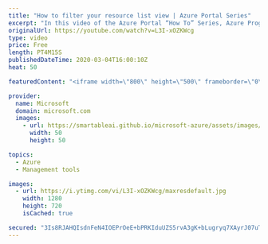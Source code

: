```yaml
---
title: "How to filter your resource list view | Azure Portal Series"
excerpt: "In this video of the Azure Portal “How To” Series, Azure Program Managers Leon Welicki and Adrienne Chan show us how to properly use the filtering feature to easily browse your Azure resources in the Azure Portal.    Try out these features in the Azure portal: https://portal.azure.com   Keep connected"
originalUrl: https://youtube.com/watch?v=L3I-xOZKWcg
type: video
price: Free
length: PT4M15S
publishedDateTime: 2020-03-04T16:00:10Z
heat: 50

featuredContent: "<iframe width=\"800\" height=\"500\" frameborder=\"0\" src=\"https://www.youtube.com/embed/L3I-xOZKWcg\" allow=\"accelerometer; autoplay; encrypted-media; gyroscope; picture-in-picture\" allowfullscreen></iframe>"

provider:
  name: Microsoft
  domain: microsoft.com
  images:
    - url: https://smartableai.github.io/microsoft-azure/assets/images/organizations/microsoft.com-50x50.jpg
      width: 50
      height: 50

topics:
  - Azure
  - Management tools

images:
  - url: https://i.ytimg.com/vi/L3I-xOZKWcg/maxresdefault.jpg
    width: 1280
    height: 720
    isCached: true

secured: "3Is8RJAHQIsdnFeN4IOEPrOeE+bPRKIduUZS5rvA3gK+bLugryq7XAyrJ07uTWU2p6YzruFPNJcR6JkJAKj7Bq7yFjniOJBzCg2YguqztZKfyEiTeL6+v2T1WAn+Bc7KkNoK791oaijiCMHrFH0ou0ZufKTdVY1S1nbdlcpUsMqb8KQ3DKHBGahVJasMNLawqjJg/vDTYOH7dkYNjtNBLLpggr1fwLKQuiisiThAyu3sNQcWPhppP0CFExlIe/S04E3OPTkkB07S9DvBHizDz2X05c9K/gotEEwxSoTAFgXVFhMhmofgZNhaanMAa9LtzlETNLJWG0edS8DjzIGKD3MIqCibj58QG/I2LyXR4oFNGMDfTgdvo2VeM3ImPm90CRdG2qqvbUn3S3Pnn+cEGWbyu0g1GE0H/LZDvE8GE+w=;hooKhBUD6WRTT9/BrvS/PA=="
---
```



